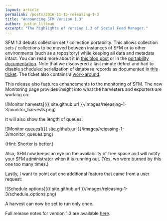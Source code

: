 ```yaml
---
layout: article
permalink: /posts/2016-11-15-releasing-1-3
title: "Announcing SFM Version 1.3"
author: justin_littman 
excerpt: "The highlights of version 1.3 of Social Feed Manager."
---
```


SFM 1.3 debuts collection set / collection portability.  This allows collection sets / collections to be moved between instances of SFM or to other environments (such as a repository) while keeping all data and metadata intact.  You can read more about it in [this blog post](http://gwu-libraries.github.io/sfm-ui/posts/2016-11-1-exit-strategy) or in the [portability documentation](http://sfm.readthedocs.io/en/latest/portability.html).  Note that we discovered a last minute defect and had to disable scheduled serialization of database records as documented in [this ticket](https://github.com/gwu-libraries/sfm-ui/issues/532).  The ticket also contains a [work-around](https://github.com/gwu-libraries/sfm-ui/issues/532#issuecomment-260710557).

This release also features enhancements to the monitoring of SFM.  The new Monitoring page provides insight into what the harvesters and exporters are working on:

![Monitor harvests]({{ site.github.url }}/images/releasing-1-3/monitor_harvests.png)

It will also show the length of queues:

![Monitor queues]({{ site.github.url }}/images/releasing-1-3/monitor_queues.png)

(Hint:  Shorter is better.)

Also, SFM now keeps an eye on the availability of free space and will notify your SFM administrator when it is running out.  (Yes, we were burned by this one too many times.)

Lastly, I want to point out one additional feature that came from a user request:

![Schedule options]({{ site.github.url }}/images/releasing-1-3/schedule_options.png)

A harvest can now be set to run only once.

Full release notes for version 1.3 are available [here](https://github.com/gwu-libraries/sfm-docker/releases/tag/1.3.0).